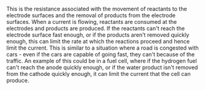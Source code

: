 This is the resistance associated with the movement of reactants to the electrode surfaces and the removal of products from the electrode surfaces. When a current is flowing, reactants are consumed at the electrodes and products are produced. If the reactants can't reach the electrode surface fast enough, or if the products aren't removed quickly enough, this can limit the rate at which the reactions proceed and hence limit the current. This is similar to a situation where a road is congested with cars - even if the cars are capable of going fast, they can't because of the traffic. An example of this could be in a fuel cell, where if the hydrogen fuel can't reach the anode quickly enough, or if the water product isn't removed from the cathode quickly enough, it can limit the current that the cell can produce.